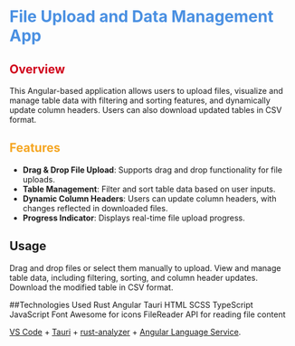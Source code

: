 # <span style="font-weight:bold; color:#4A90E2;">File Upload and Data Management App</span>

## <span style="font-weight:bold; color:#D0021B;">Overview</span>
This Angular-based application allows users to upload files, visualize and manage table data with filtering and sorting features, and dynamically update column headers. Users can also download updated tables in CSV format.

## <span style="font-weight:bold; color:#F5A623;">Features</span>
- **Drag & Drop File Upload**: Supports drag and drop functionality for file uploads.
- **Table Management**: Filter and sort table data based on user inputs.
- **Dynamic Column Headers**: Users can update column headers, with changes reflected in downloaded files.
- **Progress Indicator**: Displays real-time file upload progress.

## Usage
Drag and drop files or select them manually to upload.
View and manage table data, including filtering, sorting, and column header updates.
Download the modified table in CSV format.

##Technologies Used
Rust
Angular
Tauri 
HTML 
SCSS 
TypeScript 
JavaScript
Font Awesome for icons
FileReader API for reading file content


[VS Code](https://code.visualstudio.com/) + [Tauri](https://marketplace.visualstudio.com/items?itemName=tauri-apps.tauri-vscode) + [rust-analyzer](https://marketplace.visualstudio.com/items?itemName=rust-lang.rust-analyzer) + [Angular Language Service](https://marketplace.visualstudio.com/items?itemName=Angular.ng-template).
